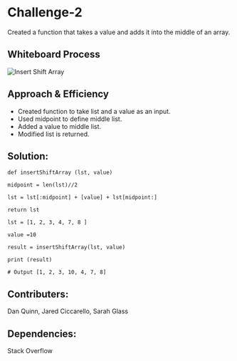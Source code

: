 # Challenge-2

Created a function that takes a value and adds it into the middle of an array.

## Whiteboard Process

![Insert Shift Array](/data-structures-and-algorithms/images/challenge2.png)

## Approach & Efficiency

- Created function to take list and a value as an input.
- Used midpoint to define middle list.
- Added a value to middle list.
- Modified list is returned.

## Solution:

``` def insertShiftArray (lst, value) ```

``` midpoint = len(lst)//2 ```

```lst = lst[:midpoint] + [value] + lst[midpoint:]```

``` return lst ```

``` lst = [1, 2, 3, 4, 7, 8 ] ```

```value =10```

``` result = insertShiftArray(lst, value) ```

``` print (result) ```

``` # Output [1, 2, 3, 10, 4, 7, 8] ```

## Contributers:

Dan Quinn, Jared Ciccarello, Sarah Glass

## Dependencies:

Stack Overflow
